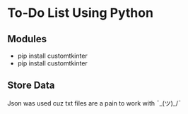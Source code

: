 # To-Do List Using Python
## Modules
- pip install customtkinter
- pip install customtkinter
## Store Data
Json was used cuz txt files are a pain to work with ¯\_(ツ)_/¯



